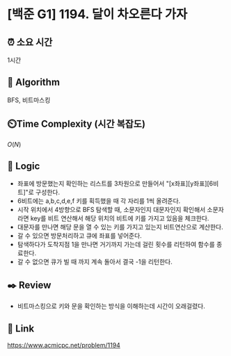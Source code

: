 # [백준 G1] 1194. 달이 차오른다 가자

## ⏰ **소요 시간**

1시간

## :pushpin: **Algorithm**

BFS, 비트마스킹

## ⏲️**Time Complexity (시간 복잡도)**

$O(N)$

## :round_pushpin: **Logic**

- 좌표에 방문했는지 확인하는 리스트를 3차원으로 만들어서 "[x좌표][y좌표][6비트]"로 구성한다.
- 6비트에는 a,b,c,d,e,f 키를 획득했을 때 각 자리를 1씩 올려준다.
- 시작 위치에서 4방향으로 BFS 탐색할 때, 소문자인지 대문자인지 확인해서 소문자라면 key를 비트 연산해서 해당 위치의 비트에 키를 가지고 있음을 체크한다.
- 대문자를 만나면 해당 문을 열 수 있는 키를 가지고 있는지 비트연산으로 계산한다.
- 갈 수 있으면 방문처리하고 큐에 좌표를 넣어준다.
- 탐색하다가 도착지점 1을 만나면 거기까지 가는데 걸린 횟수를 리턴하여 함수를 종료한다.
- 갈 수 없으면 큐가 빌 때 까지 계속 돌아서 결국 -1을 리턴한다.

## :black_nib: **Review**

- 비트마스킹으로 키와 문을 확인하는 방식을 이해하는데 시간이 오래걸렸다.

## 📡 Link

https://www.acmicpc.net/problem/1194
